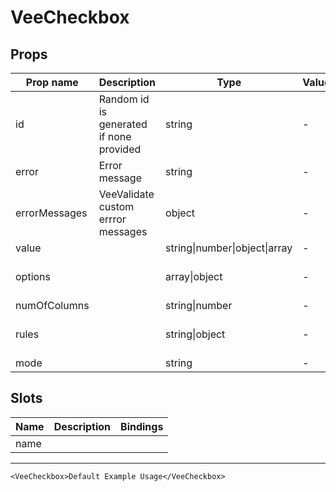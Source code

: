 # VeeCheckbox

## Props

| Prop name     | Description                             | Type                          | Values | Default                                                  |
| ------------- | --------------------------------------- | ----------------------------- | ------ | -------------------------------------------------------- |
| id            | Random id is generated if none provided | string                        | -      | () => `ta_${Math.random().toString(12).substring(2, 8)}` |
| error         | Error message                           | string                        | -      | null                                                     |
| errorMessages | VeeValidate custom errror messages      | object                        | -      | {}                                                       |
| value         |                                         | string\|number\|object\|array | -      | ''                                                       |
| options       |                                         | array\|object                 | -      | () => {<br> return {};<br>}                              |
| numOfColumns  |                                         | string\|number                | -      | 1                                                        |
| rules         |                                         | string\|object                | -      | function() {<br> return 'required';<br>}                 |
| mode          |                                         | string                        | -      | 'passive'                                                |

## Slots

| Name | Description | Bindings |
| ---- | ----------- | -------- |
| name |             |          |

---

```vue live
<VeeCheckbox>Default Example Usage</VeeCheckbox>
```
